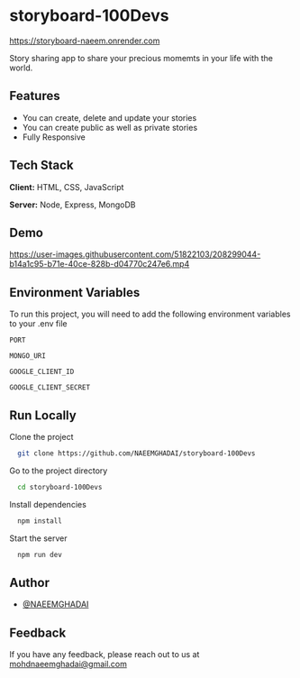 # storyboard-100Devs
https://storyboard-naeem.onrender.com

Story sharing app to share your precious momemts in your life with the world. 


## Features

- You can create, delete and update your stories
- You can create public as well as private stories
- Fully Responsive

## Tech Stack

**Client:** HTML, CSS, JavaScript

**Server:** Node, Express, MongoDB

## Demo

https://user-images.githubusercontent.com/51822103/208299044-b14a1c95-b71e-40ce-828b-d04770c247e6.mp4

## Environment Variables

To run this project, you will need to add the following environment variables to your .env file

`PORT`

`MONGO_URI`

`GOOGLE_CLIENT_ID`

`GOOGLE_CLIENT_SECRET`

## Run Locally

Clone the project

```bash
  git clone https://github.com/NAEEMGHADAI/storyboard-100Devs
```

Go to the project directory

```bash
  cd storyboard-100Devs
```

Install dependencies

```bash
  npm install
```

Start the server

```bash
  npm run dev
```

## Author

- [@NAEEMGHADAI](https://github.com/NAEEMGHADAI)

## Feedback

If you have any feedback, please reach out to us at mohdnaeemghadai@gmail.com
